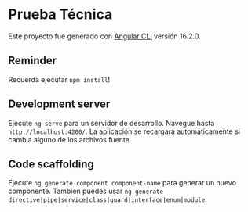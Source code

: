 # Prueba Técnica

Este proyecto fue generado con [Angular CLI](https://github.com/angular/angular-cli) versión 16.2.0.

## Reminder
Recuerda ejecutar `npm install`!

## Development server

Ejecute `ng serve` para un servidor de desarrollo. Navegue hasta `http://localhost:4200/`. La aplicación se recargará automáticamente si cambia alguno de los archivos fuente.

## Code scaffolding

Ejecute `ng generate component component-name` para generar un nuevo componente. También puedes usar `ng generate directive|pipe|service|class|guard|interface|enum|module`.


